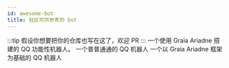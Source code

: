 ```yaml
---
id: awesome-bot
title: 社区可供参考的 bot
---
```

:::tip
假设你想要把你的仓库也写在这了，欢迎 PR
:::
<GithubRepo user="djkcyl" repo="ABot-Graia">一个使用 Graia Ariadne 搭建的 QQ 功能性机器人。</GithubRepo>
<GithubRepo user="I-love-study" repo="A_Simple_QQ_Bot">一个普普通通的 QQ 机器人</GithubRepo>
<GithubRepo user="Redlnn" repo="redbot">一个以 Graia Ariadne 框架为基础的 QQ 机器人</GithubRepo>
